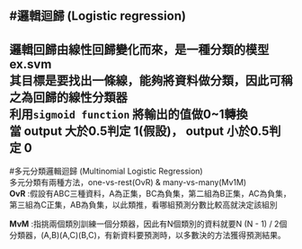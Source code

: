 #邏輯迴歸 (Logistic regression)<br>
---
邏輯回歸由線性回歸變化而來，是一種分類的模型ex.svm<br>
其目標是要找出一條線，能夠將資料做分類，因此可稱之為回歸的線性分類器<br>
利用`sigmoid function` 將輸出的值做0~1轉換<br>
當 output 大於0.5判定 1(假設)， output 小於0.5判定 0<br>
---
#多元分類邏輯迴歸 (Multinomial Logistic Regression)<br>
多元分類有兩種方法，one-vs-rest(OvR) & many-vs-many(Mv1M)<br>
**OvR** :假設有ABC三種資料，A為正集，BC為負集，第二組為B正集，AC為負集，第三組為C正集，AB為負集，以此類推，看哪組預測分數比較高就決定該組別<br>

**MvM** :指挑兩個類別訓練一個分類器，因此有N個類別的資料就要N (N - 1) / 2個分類器，(A,B)(A,C)(B,C)，有新資料要預測時，以多數決的方法獲得預測結果。
